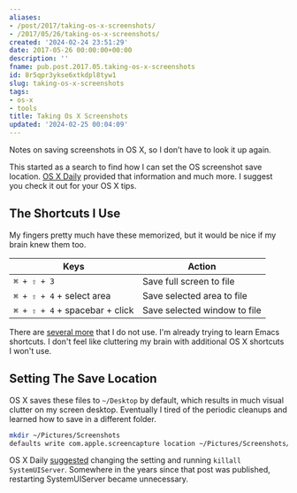 ```yaml
---
aliases:
- /post/2017/taking-os-x-screenshots/
- /2017/05/26/taking-os-x-screenshots/
created: '2024-02-24 23:51:29'
date: 2017-05-26 00:00:00+00:00
description: ''
fname: pub.post.2017.05.taking-os-x-screenshots
id: 8r5qpr3ykse6xtkdpl8tyw1
slug: taking-os-x-screenshots
tags:
- os-x
- tools
title: Taking Os X Screenshots
updated: '2024-02-25 00:04:09'
---
```


Notes on saving screenshots in OS X, so I don’t have to look it up again.

<!--more-->

This started as a search to find how I can set the OS screenshot save location. [OS X Daily](http://osxdaily.com/) provided that information and much more. I suggest you check it out for your OS X tips.

## The Shortcuts I Use

My fingers pretty much have these memorized, but it would be nice if my brain knew them too.

| Keys                           | Action |
| ------------------------------ | ------ |
| `⌘ + ⇧ + 3`                    | Save full screen to file
| `⌘ + ⇧ + 4` + select area      | Save selected area to file
| `⌘ + ⇧ + 4` + spacebar + click | Save selected window to file

There are [several more](http://osxdaily.com/2010/06/09/screen-capture-in-mac-os-x/) that I do not use. I'm already trying to learn Emacs shortcuts. I don't feel like cluttering my brain with additional OS X shortcuts I won't use.

## Setting The Save Location

OS X saves these files to `~/Desktop` by default, which results in much visual clutter on my screen desktop. Eventually I tired of the periodic cleanups and learned how to save in a different folder.

```bash
mkdir ~/Pictures/Screenshots
defaults write com.apple.screencapture location ~/Pictures/Screenshots/
```

OS X Daily [suggested](http://osxdaily.com/2011/01/26/change-the-screenshot-save-file-location-in-mac-os-x/) changing the setting and running `killall SystemUIServer`. Somewhere in the years since that post was published, restarting SystemUIServer became unnecessary.